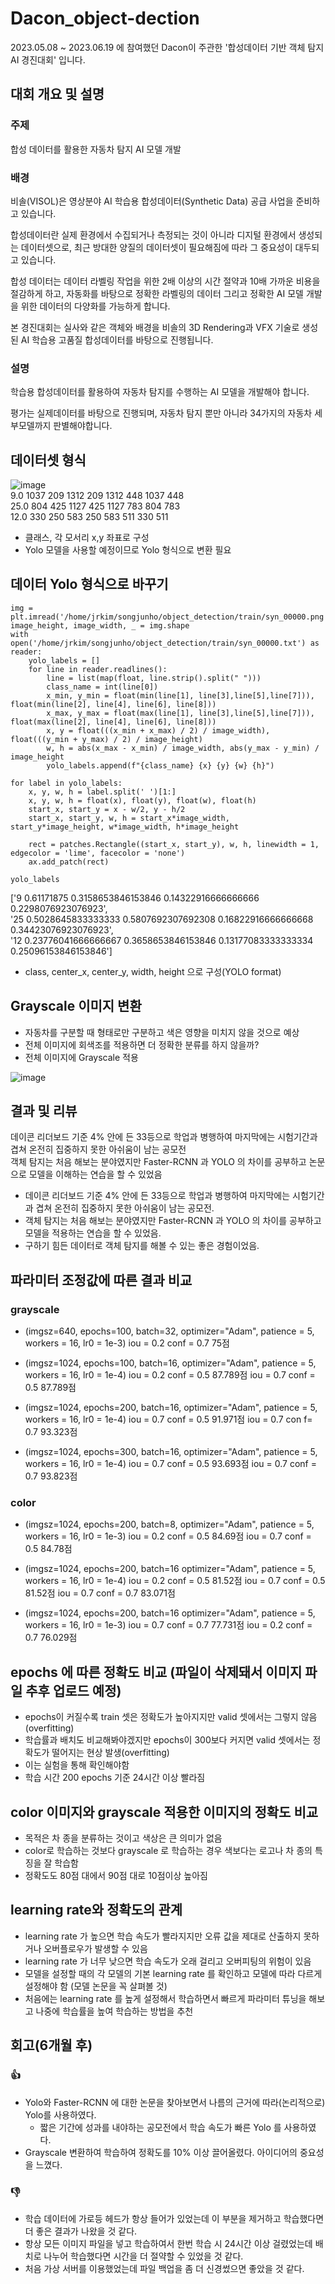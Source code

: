 # Dacon_object-dection
2023.05.08 ~ 2023.06.19 에 참여했던 Dacon이 주관한 '합성데이터 기반 객체 탐지 AI 경진대회' 입니다.

## 대회 개요 및 설명

### 주제
합성 데이터를 활용한 자동차 탐지 AI 모델 개발

### 배경
비솔(VISOL)은 영상분야 AI 학습용 합성데이터(Synthetic Data) 공급 사업을 준비하고 있습니다.

합성데이터란 실제 환경에서 수집되거나 측정되는 것이 아니라 디지털 환경에서 생성되는 데이터셋으로,
최근 방대한 양질의 데이터셋이 필요해짐에 따라 그 중요성이 대두되고 있습니다.

합성 데이터는 데이터 라벨링 작업을 위한 2배 이상의 시간 절약과 10배 가까운 비용을 절감하게 하고, 자동화를 바탕으로 정확한 라벨링의 데이터 그리고 정확한 AI 모델 개발을 위한 데이터의 다양화를 가능하게 합니다.

본 경진대회는 실사와 같은 객체와 배경을 비솔의 3D Rendering과 VFX 기술로 생성된 AI 학습용 고품질 합성데이터를 바탕으로 진행됩니다.

### 설명
학습용 합성데이터를 활용하여 자동차 탐지를 수행하는 AI 모델을 개발해야 합니다.

평가는 실제데이터를 바탕으로 진행되며, 자동차 탐지 뿐만 아니라 34가지의 자동차 세부모델까지 판별해야합니다.

## 데이터셋 형식
![image](https://github.com/Junoflows/Dacon_object-dection/assets/108385417/79d68e69-fe46-48ee-9032-61e59f8e77b3) <br/>
9.0 1037 209 1312 209 1312 448 1037 448 <br/>
25.0 804 425 1127 425 1127 783 804 783 <br/>
12.0 330 250 583 250 583 511 330 511 <br/>

+ 클래스, 각 모서리 x,y 좌표로 구성
+ Yolo 모델을 사용할 예정이므로 Yolo 형식으로 변환 필요

## 데이터 Yolo 형식으로 바꾸기
```
img = plt.imread('/home/jrkim/songjunho/object_detection/train/syn_00000.png')
image_height, image_width, _ = img.shape
with open('/home/jrkim/songjunho/object_detection/train/syn_00000.txt') as reader:
    yolo_labels = []
    for line in reader.readlines():
        line = list(map(float, line.strip().split(" ")))
        class_name = int(line[0])
        x_min, y_min = float(min(line[1], line[3],line[5],line[7])), float(min(line[2], line[4], line[6], line[8]))
        x_max, y_max = float(max(line[1], line[3],line[5],line[7])), float(max(line[2], line[4], line[6], line[8]))
        x, y = float(((x_min + x_max) / 2) / image_width), float(((y_min + y_max) / 2) / image_height)
        w, h = abs(x_max - x_min) / image_width, abs(y_max - y_min) / image_height
        yolo_labels.append(f"{class_name} {x} {y} {w} {h}")
 
for label in yolo_labels:
    x, y, w, h = label.split(' ')[1:]
    x, y, w, h = float(x), float(y), float(w), float(h)
    start_x, start_y = x - w/2, y - h/2
    start_x, start_y, w, h = start_x*image_width, start_y*image_height, w*image_width, h*image_height
    
    rect = patches.Rectangle((start_x, start_y), w, h, linewidth = 1, edgecolor = 'lime', facecolor = 'none')
    ax.add_patch(rect)    

yolo_labels

```
['9 0.61171875 0.3158653846153846 0.14322916666666666 0.2298076923076923', <br/>
 '25 0.5028645833333333 0.5807692307692308 0.16822916666666668 0.34423076923076923', <br/>
 '12 0.23776041666666667 0.3658653846153846 0.13177083333333334 0.25096153846153846'] <br/>

+ class, center_x, center_y, width, height 으로 구성(YOLO format)

## Grayscale 이미지 변환
+ 자동차를 구분할 때 형태로만 구분하고 색은 영향을 미치지 않을 것으로 예상
+ 전체 이미지에 회색조를 적용하면 더 정확한 분류를 하지 않을까?
+ 전체 이미지에 Grayscale 적용

![image](https://github.com/Junoflows/Dacon_object-dection/assets/108385417/a75cceaa-93d9-4a2a-8bfc-c3d03e7417ca)


## 결과 및 리뷰
데이콘 리더보드 기준 4% 안에 든 33등으로 학업과 병행하여 마지막에는 시험기간과 겹쳐 온전히 집중하지 못한 아쉬움이 남는 공모전  
객체 탐지는 처음 해보는 분야였지만 Faster-RCNN 과 YOLO 의 차이를 공부하고 논문으로 모델을 이해하는 연습을 할 수 있었음
+ 데이콘 리더보드 기준 4% 안에 든 33등으로 학업과 병행하여 마지막에는 시험기간과 겹쳐 온전히 집중하지 못한 아쉬움이 남는 공모전.  
+ 객체 탐지는 처음 해보는 분야였지만 Faster-RCNN 과 YOLO 의 차이를 공부하고 모델을 적용하는 연습을 할 수 있었음.
+ 구하기 힘든 데이터로 객체 탐지를 해볼 수 있는 좋은 경험이었음.

## 파라미터 조정값에 따른 결과 비교
### grayscale
+ (imgsz=640, epochs=100, batch=32, optimizer="Adam", patience = 5, workers = 16, lr0 = 1e-3)
iou = 0.2 conf = 0.7 75점

+ (imgsz=1024, epochs=100, batch=16, optimizer="Adam", patience = 5, workers = 16, lr0 = 1e-4)
iou = 0.2 conf = 0.5 87.789점
iou = 0.7 conf = 0.5 87.789점

+ (imgsz=1024, epochs=200, batch=16, optimizer="Adam", patience = 5, workers = 16, lr0 = 1e-4)
iou = 0.7 conf = 0.5 91.971점
iou = 0.7 con f= 0.7 93.323점

+ (imgsz=1024, epochs=300, batch=16, optimizer="Adam", patience = 5, workers = 16, lr0 = 1e-4)
iou = 0.7 conf = 0.5 93.693점
iou = 0.7 conf = 0.7 93.823점

### color
+ (imgsz=1024, epochs=200, batch=8, optimizer="Adam", patience = 5, workers = 16, lr0 = 1e-3)
iou = 0.2 conf = 0.5 84.69점
iou = 0.7 conf = 0.5 84.78점

+ (imgsz=1024, epochs=200, batch=16 optimizer="Adam", patience = 5, workers = 16, lr0 = 1e-4)
iou = 0.2 conf = 0.5 81.52점
iou = 0.7 conf = 0.5 81.52점
iou = 0.7 conf = 0.7 83.071점

+ (imgsz=1024, epochs=200, batch=16 optimizer="Adam", patience = 5, workers = 16, lr0 = 1e-3)
iou = 0.7 conf = 0.7 77.731점
iou = 0.2  conf = 0.7 76.029점


## epochs 에 따른 정확도 비교 (파일이 삭제돼서 이미지 파일 추후 업로드 예정)
+ epochs이 커질수록 train 셋은 정확도가 높아지지만 valid 셋에서는 그렇지 않음 (overfitting)
+ 학습률과 배치도 비교해봐야겠지만 epochs이 300보다 커지면 valid 셋에서는 정확도가 떨어지는 현상 발생(overfitting)
+ 이는 실험을 통해 확인해야함
+ 학습 시간 200 epochs 기준 24시간 이상 빨라짐

## color 이미지와 grayscale 적용한 이미지의 정확도 비교
+ 목적은 차 종을 분류하는 것이고 색상은 큰 의미가 없음
+ color로 학습하는 것보다 grayscale 로 학습하는 경우 색보다는 로고나 차 종의 특징을 잘 학습함
+ 정확도도 80점 대에서 90점 대로 10점이상 높아짐

## learning rate와 정확도의 관계
+ learning rate 가 높으면 학습 속도가 빨라지지만 오류 값을 제대로 산출하지 못하거나 오버플로우가 발생할 수 있음
+ learning rate 가 너무 낮으면 학습 속도가 오래 걸리고 오버피팅의 위험이 있음
+ 모델을 설정할 때의 각 모델의 기본 learning rate 를 확인하고 모델에 따라 다르게 설정해야 함 (모델 논문을 꼭 살펴볼 것)
+ 처음에는 learning rate 를 높게 설정해서 학습하면서 빠르게 파라미터 튜닝을 해보고 나중에 학습률을 높여 학습하는 방법을 추천

## 회고(6개월 후)
### 👍
+ Yolo와 Faster-RCNN 에 대한 논문을 찾아보면서 나름의 근거에 따라(논리적으로) Yolo를 사용하였다.
  + 짧은 기간에 성과를 내야하는 공모전에서 학습 속도가 빠른 Yolo 를 사용하였다.
+ Grayscale 변환하여 학습하여 정확도를 10% 이상 끌어올렸다. 아이디어의 중요성을 느꼈다.

### 👎
+ 학습 데이터에 가로등 헤드가 항상 들어가 있었는데 이 부분을 제거하고 학습했다면 더 좋은 결과가 나왔을 것 같다.
+ 항상 모든 이미지 파일을 넣고 학습하여서 한번 학습 시 24시간 이상 걸렸었는데 배치로 나누어 학습했다면 시간을 더 절약할 수 있었을 것 같다.
+ 처음 가상 서버를 이용했었는데 파일 백업을 좀 더 신경썼으면 좋았을 것 같다.
